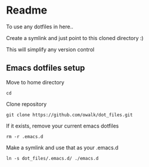 # Readme

To use any dotfiles in here..

Create a symlink and just point to this cloned directory :)

This will simplify any version control

## Emacs dotfiles setup

Move to home directory
```
cd 
```
Clone repository
```
git clone https://github.com/owalk/dot_files.git
```
If it exists, remove your current emacs dotfiles
```
rm -r .emacs.d
```
Make a symlink and use that as your .emacs.d
```
ln -s dot_files/.emacs.d/ ./emacs.d
```
